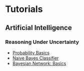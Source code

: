# Tutorials

## Artificial Intelligence

### Reasoning Under Uncertainty

- [Probability Basics](https://github.com/meiyi1986/tutorials/blob/master/reasoning-under-uncertainty-basics.ipynb)
- [Naive Bayes Classifier](https://github.com/meiyi1986/tutorials/blob/master/naive-bayes-classifier.ipynb)
- [Bayesian Network: Basics](https://github.com/meiyi1986/tutorials/blob/master/bayesian-network-basics.ipynb)
